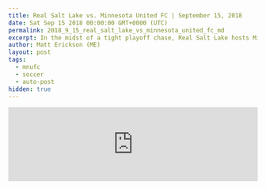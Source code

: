 ```yaml
---
title: Real Salt Lake vs. Minnesota United FC | September 15, 2018
date: Sat Sep 15 2018 00:00:00 GMT+0000 (UTC)
permalink: 2018_9_15_real_salt_lake_vs_minnesota_united_fc_md
excerpt: In the midst of a tight playoff chase, Real Salt Lake hosts Minnesota United, who look to rebound from a 2-1 midweek loss.
author: Matt Erickson (ME)
layout: post
tags:
  - mnufc
  - soccer
  - auto-post
hidden: true
---
```

<div class='soccer-video-wrapper'>
    <iframe class='soccer-video' width='100%' height='auto' frameborder='0' allowfullscreen src="https://www.mnufc.com/iframe-video?brightcove_id=5835386619001&brightcove_player_id=default&brightcove_account_id=5534894110001"></iframe>
</div>